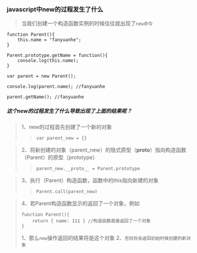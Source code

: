 ### javascript中new的过程发生了什么
>当我们创建一个构造函数实例的时候往往就出现了`new命令`

```
function Parent(){
    this.name = "fanyuanhe";
}

Parent.prototype.getName = function(){
    console.log(this.name);
}

var parent = new Parent();

console.log(parent.name); //fanyuanhe

parent.getName(); //fanyuanhe
```

##### 这个new的过程发生了什么导致出现了上面的结果呢？

>1、new的过程首先创建了一个新的对象
>>`var parent_new = {}`

>2、将新创建的对象（parent_new）的隐式原型（__proto__）指向构造函数（Parent）的原型（prototype）
>>`parent_new.__proto__ = Parent.prototype`

>3、执行（Parent）构造函数，函数中的this指向新建的对象
>>`Parent.call(parent_new)`

>4、若Parent构造函数显示的返回了一个对象，例如
>```
>function Parent(){
>     return { name: 111 } //构造函数直接返回了一个对象
>}
>```
>1、那么`new`操作返回的结果将是这个对象
>2、`否则将会返回初始时候创建的新对象`

